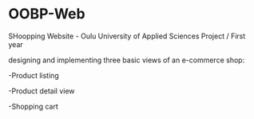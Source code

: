 # OOBP-Web
SHoopping Website - Oulu University of Applied Sciences Project / First year

designing and implementing three basic views of an e-commerce shop:

-Product listing

-Product detail view

-Shopping cart
